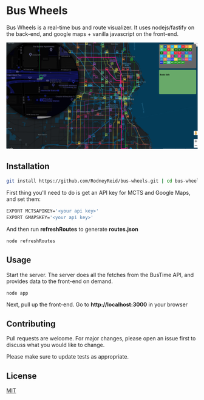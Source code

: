# Bus Wheels

Bus Wheels is a real-time bus and route visualizer.  It uses nodejs/fastify on the back-end, and google maps + vanilla javascript on the front-end.

![Bus Wheels screenshot](/static/screenshot.png)

## Installation


```bash
git install https://github.com/RodneyReid/bus-wheels.git | cd bus-wheels
```

First thing you'll need to do is get an API key for MCTS and Google Maps, and set them:

```bash
EXPORT MCTSAPIKEY='<your api key>'
EXPORT GMAPSKEY='<your api key>'
```

And then run **refreshRoutes** to generate **routes.json**

```bash
node refreshRoutes
```


## Usage

Start the server.   The server does all the fetches from the BusTime API, and provides data to the front-end on demand.

```bash
node app
```
Next, pull up the front-end.   Go to **http://localhost:3000** in your browser


## Contributing
Pull requests are welcome. For major changes, please open an issue first to discuss what you would like to change.

Please make sure to update tests as appropriate.

## License
[MIT](https://choosealicense.com/licenses/mit/)